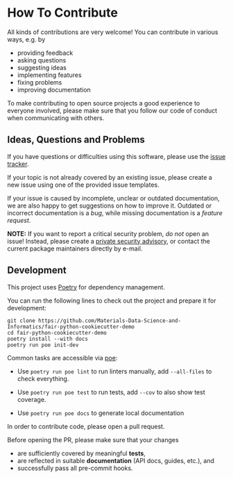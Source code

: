 # How To Contribute

All kinds of contributions are very welcome!
You can contribute in various ways, e.g. by

-   providing feedback
-   asking questions
-   suggesting ideas
-   implementing features
-   fixing problems
-   improving documentation

To make contributing to open source projects a good experience to everyone involved,
please make sure that you follow our code of conduct when communicating with others.

## Ideas, Questions and Problems

If you have questions or difficulties using this software,
please use the [issue tracker](https://github.com/Materials-Data-Science-and-Informatics/fair-python-cookiecutter-demo/issues).

If your topic is not already covered by an existing issue,
please create a new issue using one of the provided issue templates.

If your issue is caused by incomplete, unclear or outdated documentation,
we are also happy to get suggestions on how to improve it.
Outdated or incorrect documentation is a _bug_,
while missing documentation is a _feature request_.

**NOTE:** If you want to report a critical security problem, _do not_ open an issue!
Instead, please create a [private security advisory](https://docs.github.com/en/code-security/security-advisories/guidance-on-reporting-and-writing/privately-reporting-a-security-vulnerability),
or contact the current package maintainers directly by e-mail.

## Development

This project uses [Poetry](https://python-poetry.org/) for dependency management.

You can run the following lines to check out the project and prepare it for development:

```
git clone https://github.com/Materials-Data-Science-and-Informatics/fair-python-cookiecutter-demo
cd fair-python-cookiecutter-demo
poetry install --with docs
poetry run poe init-dev
```

Common tasks are accessible via [poe](https://github.com/nat-n/poethepoet):

-   Use `poetry run poe lint` to run linters manually, add `--all-files` to check everything.

-   Use `poetry run poe test` to run tests, add `--cov` to also show test coverage.

-   Use `poetry run poe docs` to generate local documentation

In order to contribute code, please open a pull request.

Before opening the PR, please make sure that your changes

-   are sufficiently covered by meaningful **tests**,
-   are reflected in suitable **documentation** (API docs, guides, etc.), and
-   successfully pass all pre-commit hooks.
